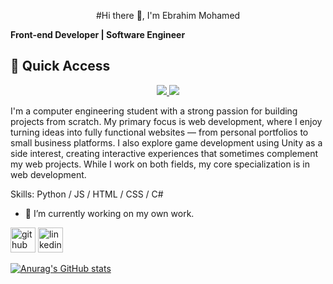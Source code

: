 <p align="center"> #Hi there 👋, I'm Ebrahim Mohamed </p>

**Front-end Developer | Software Engineer**


## 🚀 Quick Access
<p align="center">
  <a href="https://your-portfolio-link.com" target="_blank">
    <img src="https://img.shields.io/badge/-Go%20to%20Portfolio-000?style=for-the-badge&logo=vercel&logoColor=white" />
  </a>
  <a href="https://www.linkedin.com/in/your-linkedin" target="_blank">
    <img src="https://img.shields.io/badge/-Go%20to%20LinkedIn-0A66C2?style=for-the-badge&logo=linkedin&logoColor=white" />
  </a>
</p>

I'm a computer engineering student with a strong passion for building projects from scratch. My primary focus is web development, where I enjoy turning ideas into fully functional websites — from personal portfolios to small business platforms. I also explore game development using Unity as a side interest, creating interactive experiences that sometimes complement my web projects. While I work on both fields, my core specialization is in web development.


Skills: Python / JS / HTML / CSS /  C#

- 🔭 I’m currently working on my own work. 


[<img src='https://cdn.jsdelivr.net/npm/simple-icons@3.0.1/icons/github.svg' alt='github' height='40'>](https://github.com/ebrahimhiggi)  [<img src='https://cdn.jsdelivr.net/npm/simple-icons@3.0.1/icons/linkedin.svg' alt='linkedin' height='40'>](https://www.linkedin.com/in/ebrahim-mohamed-4a13b3224/)  



[![Anurag's GitHub stats](https://github-readme-stats.vercel.app/api?username=EbrahimHiggi)](https://github.com/anuraghazra/github-readme-stats)

